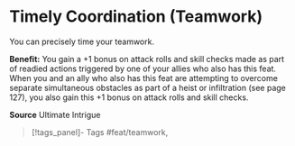 ﻿---
cssclass: [feats]

---
# Timely Coordination (Teamwork)

You can precisely time your teamwork.

**Benefit:** You gain a +1 bonus on attack rolls and skill checks made as part of readied actions triggered by one of your allies who also has this feat. When you and an ally who also has this feat are attempting to overcome separate simultaneous obstacles as part of a heist or infiltration (see page 127), you also gain this +1 bonus on attack rolls and skill checks.

**Source** Ultimate Intrigue
>[!tags_panel]- Tags
> #feat/teamwork, 